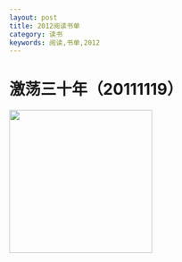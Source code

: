 ```yaml
---
layout: post
title: 2012阅读书单
category: 读书
keywords: 阅读,书单,2012
---
```


# 激荡三十年（20111119）

<img src="https://timgsa.baidu.com/timg?image&quality=80&size=b9999_10000&sec=1547393132&di=e77d4443775c6feba7e84fa555e75666&imgtype=jpg&er=1&src=http%3A%2F%2Fimg12.360buyimg.com%2FpopWaterMark%2Fg14%2FM08%2F0C%2F13%2FrBEhV1LSl-kIAAAAAA3jQuzMemQAAH9MQBUBSMADeNa065.jpg"  width="256">

